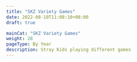 ```yaml
---
title: "SKZ Variety Games"
date: 2022-08-10T11:08:10+08:00
draft: true

mainCat: "SKZ Variety Games"
weight: 28
pageType: By Year
description: Stray Kids playing different games
---
```

